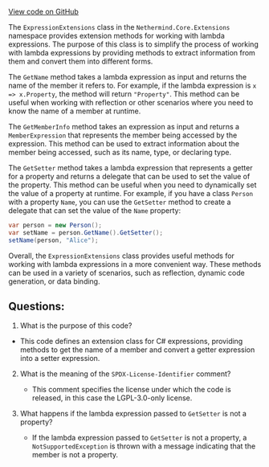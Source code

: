 [View code on GitHub](https://github.com/nethermindeth/nethermind/Nethermind.Core/Extensions/ExpressionExtensions.cs)

The `ExpressionExtensions` class in the `Nethermind.Core.Extensions` namespace provides extension methods for working with lambda expressions. The purpose of this class is to simplify the process of working with lambda expressions by providing methods to extract information from them and convert them into different forms.

The `GetName` method takes a lambda expression as input and returns the name of the member it refers to. For example, if the lambda expression is `x => x.Property`, the method will return `"Property"`. This method can be useful when working with reflection or other scenarios where you need to know the name of a member at runtime.

The `GetMemberInfo` method takes an expression as input and returns a `MemberExpression` that represents the member being accessed by the expression. This method can be used to extract information about the member being accessed, such as its name, type, or declaring type.

The `GetSetter` method takes a lambda expression that represents a getter for a property and returns a delegate that can be used to set the value of the property. This method can be useful when you need to dynamically set the value of a property at runtime. For example, if you have a class `Person` with a property `Name`, you can use the `GetSetter` method to create a delegate that can set the value of the `Name` property:

```csharp
var person = new Person();
var setName = person.GetName().GetSetter();
setName(person, "Alice");
```

Overall, the `ExpressionExtensions` class provides useful methods for working with lambda expressions in a more convenient way. These methods can be used in a variety of scenarios, such as reflection, dynamic code generation, or data binding.
## Questions: 
 1. What is the purpose of this code?
   - This code defines an extension class for C# expressions, providing methods to get the name of a member and convert a getter expression into a setter expression.

2. What is the meaning of the `SPDX-License-Identifier` comment?
   - This comment specifies the license under which the code is released, in this case the LGPL-3.0-only license.

3. What happens if the lambda expression passed to `GetSetter` is not a property?
   - If the lambda expression passed to `GetSetter` is not a property, a `NotSupportedException` is thrown with a message indicating that the member is not a property.